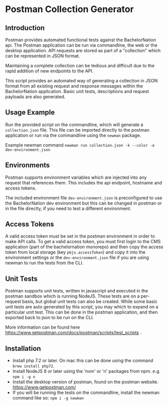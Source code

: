 # Postman Collection Generator


## Introduction

Postman provides automated functional tests against the BachelorNation api.  The Postman application can be run via commandline, the web or the desktop application.  API requests are stored as part of a "collection" which can be represented in JSON format.  

Maintaining a complete collection can be tedious and difficult due to the rapid addition of new endpoints to the API.

This script provides an automated way of generating a collection in JSON format from all existing request and response messages within the BachelorNation application.  Basic unit tests, descriptions and request payloads are also generated. 


## Usage Example

Run the provided script on the commandline, which will generate a `collection.json` file.  This file can be imported directly to the postman application or run via the commandline using the `newman` package.

Example newman command `newman run collection.json -k --color -e dev-environment.json`


## Environments

Postman supports environment variables which are injected into any request that references them.  This includes the api endpoint, hostname and access tokens.

The included environment file `dev-environment.json` is preconfigured to use the BachelorNation dev environment but this can be changed in postman or in the file directly, if you need to test a different environment.


## Access Tokens

A valid access token must be set in the postman environment in order to make API calls.  To get a valid access token, you must first login to the CMS application (part of the bachelornation monorepo) and then copy the access token from local storage (key `pbjx.accessToken`) and copy it into the environment settings or the `dev-environment.json` file if you are using newman to run the tests from the CLI.


## Unit Tests

Postman supports unit tests, written in javascript and executed in the postman sandbox which is running NodeJS.  These tests are on a per-request basis, but global unit tests can also be created.  While some basic unit tests are auto generated by this script, you may which to expand on a particular unit test.  This can be done in the postman application, and then exported back to json to be run on the CLI.

More information can be found here <https://www.getpostman.com/docs/postman/scripts/test_scripts> .


## Installation

+ Install php 7.2 or later.  On mac this can be done using the command `brew install php72`.
+ Install NodeJS 8 or later using the 'nvm' or 'n' packages from npm.  e.g. `npm i -g n`
+ Install the desktop version of postman, found on the postman website.  https://www.getpostman.com/
+ If you will be running the tests on the commandline, install the newman command like so: `npm i -g newman`
